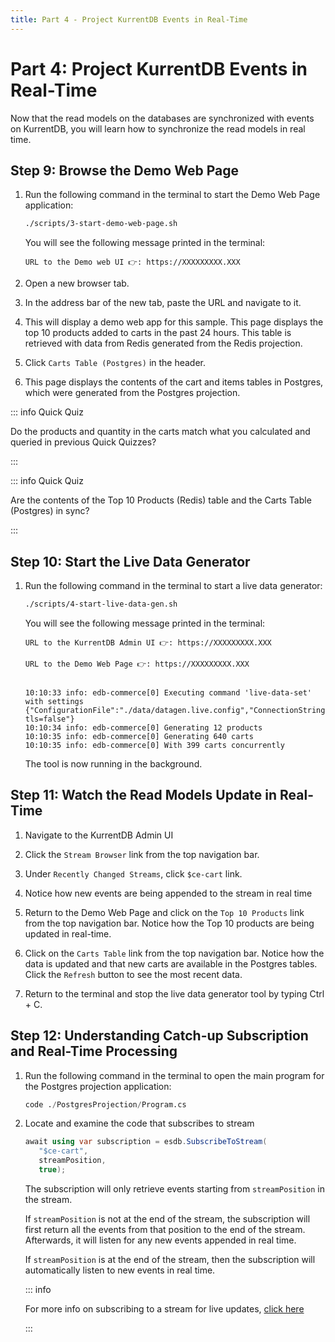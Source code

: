 ```yaml
---
title: Part 4 - Project KurrentDB Events in Real-Time 
---
```


# Part 4: Project KurrentDB Events in Real-Time 

Now that the read models on the databases are synchronized with events on KurrentDB, you will learn how to synchronize the read models in real time.

## Step 9: Browse the Demo Web Page

1. Run the following command in the terminal to start the Demo Web Page application:

   ```sh
   ./scripts/3-start-demo-web-page.sh
   ```

   You will see the following message printed in the terminal:

   ```
   URL to the Demo web UI 👉: https://XXXXXXXXX.XXX
   ```

1. Open a new browser tab.

2. In the address bar of the new tab, paste the URL and navigate to it.

3. This will display a demo web app for this sample. This page displays the top 10 products added to carts in the past 24 hours. This table is retrieved with data from Redis generated from the Redis projection.

4. Click `Carts Table (Postgres)` in the header.

5. This page displays the contents of the cart and items tables in Postgres, which were generated from the Postgres projection.

::: info Quick Quiz

Do the products and quantity in the carts match what you calculated and queried in previous Quick Quizzes?

:::

::: info Quick Quiz

Are the contents of the Top 10 Products (Redis) table and the Carts Table (Postgres) in sync?

:::

## Step 10: Start the Live Data Generator

1. Run the following command in the terminal to start a live data generator:

   ```sh
   ./scripts/4-start-live-data-gen.sh
   ```

   You will see the following message printed in the terminal:

   ```
   URL to the KurrentDB Admin UI 👉: https://XXXXXXXXX.XXX

   URL to the Demo Web Page 👉: https://XXXXXXXXX.XXX


   10:10:33 info: edb-commerce[0] Executing command 'live-data-set' with settings {"ConfigurationFile":"./data/datagen.live.config","ConnectionString":"esdb://localhost:2113?tls=false"}
   10:10:34 info: edb-commerce[0] Generating 12 products
   10:10:35 info: edb-commerce[0] Generating 640 carts
   10:10:35 info: edb-commerce[0] With 399 carts concurrently
   ```

   The tool is now running in the background.

## Step 11: Watch the Read Models Update in Real-Time

1. Navigate to the KurrentDB Admin UI

2. Click the `Stream Browser` link from the top navigation bar.

3. Under `Recently Changed Streams`, click `$ce-cart` link. 
 
4. Notice how new events are being appended to the stream in real time

5. Return to the Demo Web Page and click on the `Top 10 Products` link from the top navigation bar. Notice how the Top 10 products are being updated in real-time.

6. Click on the `Carts Table` link from the top navigation bar. Notice how the data is updated and that new carts are available in the Postgres tables. Click the `Refresh` button to see the most recent data.

7. Return to the terminal and stop the live data generator tool by typing Ctrl + C.

## Step 12: Understanding Catch-up Subscription and Real-Time Processing

1. Run the following command in the terminal to open the main program for the Postgres projection application:

   ```sql
   code ./PostgresProjection/Program.cs
   ```

2. Locate and examine the code that subscribes to stream

   ```cs
   await using var subscription = esdb.SubscribeToStream(                   // Subscribe events..
      "$ce-cart",                                                          // from the cart category system projection..        
      streamPosition,                                                      // from this position..
      true);                                                               // with linked events automatically resolved (required for system projections)
   ```

   The subscription will only retrieve events starting from `streamPosition` in the stream.

   If `streamPosition` is not at the end of the stream, the subscription will first return all the events from that position to the end of the stream. Afterwards, it will listen for any new events appended in real time.

   If `streamPosition` is at the end of the stream, then the subscription will automatically listen to new events in real time.

   ::: info 

   For more info on subscribing to a stream for live updates, [click here](https://docs.kurrent.io/clients/grpc/subscriptions.html#subscribing-to-a-stream-for-live-updates)

   :::
